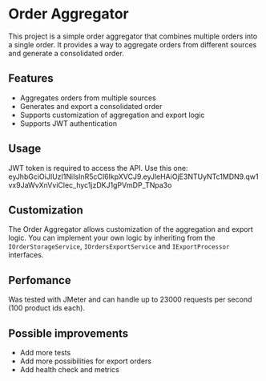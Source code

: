 ﻿# Order Aggregator

This project is a simple order aggregator that combines multiple orders into a single order. It provides a way to aggregate orders from different sources and generate a consolidated order.

## Features

- Aggregates orders from multiple sources
- Generates and export a consolidated order
- Supports customization of aggregation and export logic
- Supports JWT authentication

## Usage

JWT token is required to access the API. 
Use this one: eyJhbGciOiJIUzI1NiIsInR5cCI6IkpXVCJ9.eyJleHAiOjE3NTUyNTc1MDN9.qw1vx9JaWvXnVviClec_hyc1jzDKJ1gPVmDP_TNpa3o

## Customization

The Order Aggregator allows customization of the aggregation and export logic. 
You can implement your own logic by inheriting from the `IOrderStorageService`, `IOrdersExportService` and `IExportProcessor` interfaces.

## Perfomance

Was tested with JMeter and can handle up to 23000 requests per second (100 product ids each).

## Possible improvements

- Add more tests  
- Add more possibilities for export orders
- Add health check and metrics


